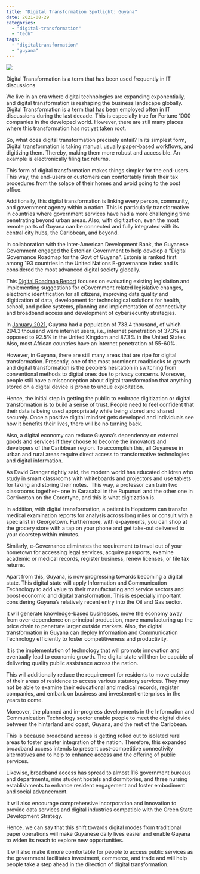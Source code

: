 ```yaml
---
title: "Digital Transformation Spotlight: Guyana"
date: 2021-08-29
categories: 
  - "digital-transformation"
  - "tech"
tags: 
  - "digitaltransformation"
  - "guyana"
---
```


[![](https://sherifalghali.com/wp-content/uploads/2021/06/network-4776914_640.jpg)](https://sherifalghali.com/wp-content/uploads/2021/06/network-4776914_640.jpg)

Digital Transformation is a term that has been used frequently in IT discussions

We live in an era where digital technologies are expanding exponentially, and digital transformation is reshaping the business landscape globally. Digital Transformation is a term that has been employed often in IT discussions during the last decade. This is especially true for Fortune 1000 companies in the developed world. However, there are still many places where this transformation has not yet taken root.

So, what does digital transformation precisely entail? In its simplest form, Digital transformation is taking manual, usually paper-based workflows, and digitizing them. Thereby, making them more robust and accessible. An example is electronically filing tax returns.

This form of digital transformation makes things simpler for the end-users. This way, the end-users or customers can comfortably finish their tax procedures from the solace of their homes and avoid going to the post office.

Additionally, this digital transformation is linking every person, community, and government agency within a nation. This is particularly transformative in countries where government services have had a more challenging time penetrating beyond urban areas. Also, with digitization, even the most remote parts of Guyana can be connected and fully integrated with its central city hubs, the Caribbean, and beyond.

In collaboration with the Inter-American Development Bank, the Guyanese Government engaged the Estonian Government to help develop a “Digital Governance Roadmap for the Govt of Guyana”. Estonia is ranked first among 193 countries in the United Nations E-governance index and is considered the most advanced digital society globally. 

This [Digital Roadmap Report](https://ndma.gov.gy/wp-content/uploads/2020/01/DigitalGovernanceRoadmap_20181025.pdf) focuses on evaluating existing legislation and implementing suggestions for eGovernment related legislative changes, electronic identification for all citizens, improving data quality and digitization of data, development for technological solutions for health, school, and police systems, planning and implementation of connectivity and broadband access and development of cybersecurity strategies.

In [January 2021](https://datareportal.com/reports/digital-2021-guyana), Guyana had a population of 733.4 thousand, of which 294.3 thousand were internet users, i.e., internet penetration of 37.3% as opposed to 92.5% in the United Kingdom and 87.3% in the United States. Also, most African countries have an internet penetration of 55-60%. 

However, in Guyana, there are still many areas that are ripe for digital transformation. Presently, one of the most prominent roadblocks to growth and digital transformation is the people's hesitation in switching from conventional methods to digital ones due to privacy concerns. Moreover, people still have a misconception about digital transformation that anything stored on a digital device is prone to undue exploitation.

Hence, the initial step in getting the public to embrace digitization or digital transformation is to build a sense of trust. People need to feel confident that their data is being used appropriately while being stored and shared securely. Once a positive digital mindset gets developed and individuals see how it benefits their lives, there will be no turning back.

Also, a digital economy can reduce Guyana’s dependency on external goods and services if they choose to become the innovators and developers of the Caribbean region. To accomplish this, all Guyanese in urban and rural areas require direct access to transformative technologies and digital information.

As David Granger rightly said, the modern world has educated children who study in smart classrooms with whiteboards and projectors and use tablets for taking and storing their notes.  This way, a professor can train two classrooms together– one in Karasabai in the Rupununi and the other one in Corriverton on the Corentyne, and this is what digitization is.

In addition, with digital transformation, a patient in Hopetown can transfer medical examination reports for analysis across long miles or consult with a specialist in Georgetown. Furthermore, with e-payments, you can shop at the grocery store with a tap on your phone and get take-out delivered to your doorstep within minutes.

Similarly, e-Governance eliminates the requirement to travel out of your hometown for accessing legal services, acquire passports, examine academic or medical records, register business, renew licenses, or file tax returns.

Apart from this, Guyana, is now progressing towards becoming a digital state. This digital state will apply Information and Communication Technology to add value to their manufacturing and service sectors and boost economic and digital transformation. This is especially important considering Guyana’s relatively recent entry into the Oil and Gas sector.

It will generate knowledge-based businesses, move the economy away from over-dependence on principal production, move manufacturing up the price chain to penetrate larger outside markets. Also, the digital transformation in Guyana can deploy Information and Communication Technology efficiently to foster competitiveness and productivity.

It is the implementation of technology that will promote innovation and eventually lead to economic growth. The digital state will then be capable of delivering quality public assistance across the nation.

This will additionally reduce the requirement for residents to move outside of their areas of residence to access various statutory services. They may not be able to examine their educational and medical records, register companies, and embark on business and investment enterprises in the years to come.

Moreover, the planned and in-progress developments in the Information and Communication Technology sector enable people to meet the digital divide between the hinterland and coast, Guyana, and the rest of the Caribbean.

This is because broadband access is getting rolled out to isolated rural areas to foster greater integration of the nation. Therefore, this expanded broadband access intends to present cost-competitive connectivity alternatives and to help to enhance access and the offering of public services.

Likewise, broadband access has spread to almost 116 government bureaus and departments, nine student hostels and dormitories, and three nursing establishments to enhance resident engagement and foster embodiment and social advancement. 

It will also encourage comprehensive incorporation and innovation to provide data services and digital industries compatible with the Green State Development Strategy.

Hence, we can say that this shift towards digital modes from traditional paper operations will make Guyanese daily lives easier and enable Guyana to widen its reach to explore new opportunities.

It will also make it more comfortable for people to access public services as the government facilitates investment, commerce, and trade and will help people take a step ahead in the direction of digital transformation.
